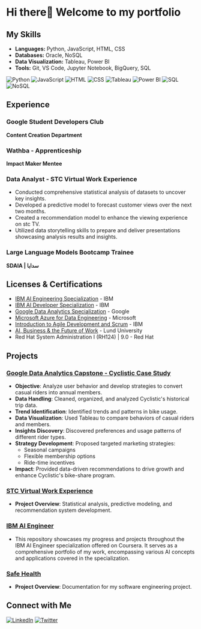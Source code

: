 # Hi there👋 Welcome to my portfolio 

## My Skills

- **Languages:** Python, JavaScript, HTML, CSS
- **Databases:** Oracle, NoSQL
- **Data Visualization:** Tableau, Power BI
- **Tools:** Git, VS Code, Jupyter Notebook, BigQuery, SQL

![Python](https://img.shields.io/badge/Python-3776AB?style=for-the-badge&logo=python&logoColor=white)
![JavaScript](https://img.shields.io/badge/JavaScript-F7DF1E?style=for-the-badge&logo=javascript&logoColor=black)
![HTML](https://img.shields.io/badge/HTML-E34F26?style=for-the-badge&logo=html5&logoColor=white)
![CSS](https://img.shields.io/badge/CSS-1572B6?style=for-the-badge&logo=css3&logoColor=white)
![Tableau](https://img.shields.io/badge/Tableau-E97627?style=for-the-badge&logo=tableau&logoColor=white)
![Power BI](https://img.shields.io/badge/Power_BI-F2C811?style=for-the-badge&logo=powerbi&logoColor=white)
![SQL](https://img.shields.io/badge/SQL-336791?style=for-the-badge&logo=postgresql&logoColor=white)
![NoSQL](https://img.shields.io/badge/NoSQL-4DB33D?style=for-the-badge&logo=mongodb&logoColor=white)

## Experience 

### Google Student Developers Club  
**Content Creation Department**

### Wathba - Apprenticeship  
**Impact Maker Mentee**

### Data Analyst - STC Virtual Work Experience  
- Conducted comprehensive statistical analysis of datasets to uncover key insights.
- Developed a predictive model to forecast customer views over the next two months.
- Created a recommendation model to enhance the viewing experience on stc TV.
- Utilized data storytelling skills to prepare and deliver presentations showcasing analysis results and insights.

### Large Language Models Bootcamp Trainee  
**SDAIA | سدايا**

## Licenses & Certifications
- [IBM AI Engineering Specialization](https://www.coursera.org/account/accomplishments/specialization/YQNQKZESFUN2) - IBM
- [IBM AI Developer Specialization](https://www.coursera.org/account/accomplishments/specialization/KGKQJMJSJXPX) - IBM
- [Google Data Analytics Specialization](https://www.credly.com/badges/b2dbd015-695c-4de7-82d6-45acfac1cb0c/linked_in_profile) - Google
- [Microsoft Azure for Data Engineering](https://www.coursera.org/account/accomplishments/records/9BX9KGE3HLA5) - Microsoft
- [Introduction to Agile Development and Scrum](https://www.coursera.org/account/accomplishments/records/RNZWGAPQD9J2) - IBM
- [AI, Business & the Future of Work](https://www.coursera.org/account/accomplishments/records/3SVD6P4DPSSV) - Lund University
- Red Hat System Administration I (RH124) | 9.0 - Red Hat

## Projects

### [Google Data Analytics Capstone - Cyclistic Case Study](https://github.com/RinDataz/Google-Data-Analytics-Capstone-Cyclistic-Case-Study)
- **Objective**: Analyze user behavior and develop strategies to convert casual riders into annual members.
- **Data Handling**: Cleaned, organized, and analyzed Cyclistic's historical trip data.
- **Trend Identification**: Identified trends and patterns in bike usage.
- **Data Visualization**: Used Tableau to compare behaviors of casual riders and members.
- **Insights Discovery**: Discovered preferences and usage patterns of different rider types.
- **Strategy Development**: Proposed targeted marketing strategies:
  - Seasonal campaigns
  - Flexible membership options
  - Ride-time incentives
- **Impact**: Provided data-driven recommendations to drive growth and enhance Cyclistic's bike-share program.

### [STC Virtual Work Experience](https://github.com/RinDataz/STC-Virtual-Work-Experience)
- **Project Overview**: Statistical analysis, predictive modeling, and recommendation system development.

### [IBM AI Engineer](https://github.com/RinDataz/IBM-AI-Engineer-)
- This repository showcases my progress and projects throughout the IBM AI Engineer specialization offered on Coursera. It serves as a comprehensive portfolio of my work, encompassing various AI concepts and applications covered in the specialization.

### [Safe Health](https://github.com/RinDataz/SafeHealth-app)
- **Project Overview**: Documentation for my software engineering project.

## Connect with Me

[![LinkedIn](https://img.shields.io/badge/LinkedIn-0A66C2?style=for-the-badge&logo=linkedin&logoColor=white)](https://www.linkedin.com/in/renad-hassan-dataz/)
[![Twitter](https://img.shields.io/badge/Twitter-1DA1F2?style=for-the-badge&logo=twitter&logoColor=white)](https://x.com/RinDataz)
